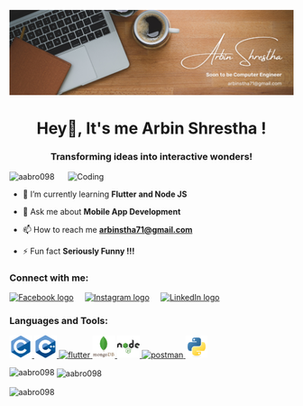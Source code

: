 ![logo](https://github.com/Aabro098/Aabro098/blob/main/Banner.png)

<h1 align="center">Hey👋, It's me Arbin Shrestha !</h1>
<h3 align="center">Transforming ideas into interactive wonders!</h3>

<img align ="right" alt="Coding" width ="400" src = "https://media.tenor.com/-UygBh3nnfEAAAAC/coding.gif">

<p align="left"> <img src="https://komarev.com/ghpvc/?username=aabro098&label=Profile%20views&color=0e75b6&style=flat" alt="aabro098" /> </p>

- 🌱 I’m currently learning **Flutter and Node JS**

- 💬 Ask me about **Mobile App Development**

- 📫 How to reach me **arbinstha71@gmail.com**

- ⚡ Fun fact **Seriously Funny !!!**

<h3 align="left">Connect with me:</h3>
<p align="left" style="display: flex; align-items: center;">
  <a href="https://fb.com/arbin.shrestha.9047" target="blank" style="margin-right: 20px;">
    <img src="https://upload.wikimedia.org/wikipedia/commons/5/51/Facebook_f_logo_%282019%29.svg" alt="Facebook logo" height="40" width="40" />
  </a>
  <a href="https://www.instagram.com/arbin_sth/" target="blank" style="margin-right: 20px;">
    <img src="https://upload.wikimedia.org/wikipedia/commons/a/a5/Instagram_icon.png" alt="Instagram logo" height="40" width="40" />
  </a>
  <a href="https://www.linkedin.com/in/arbin-shrestha-469548317/" target="blank">
    <img src="https://upload.wikimedia.org/wikipedia/commons/c/ca/LinkedIn_logo_initials.png" alt="LinkedIn logo" height="40" width="40" />
  </a>
</p>



<h3 align="left">Languages and Tools:</h3>
<p align="left"> <a href="https://www.cprogramming.com/" target="_blank" rel="noreferrer"> <img src="https://raw.githubusercontent.com/devicons/devicon/master/icons/c/c-original.svg" alt="c" width="40" height="40"/> </a> <a href="https://www.w3schools.com/cpp/" target="_blank" rel="noreferrer"> <img src="https://raw.githubusercontent.com/devicons/devicon/master/icons/cplusplus/cplusplus-original.svg" alt="cplusplus" width="40" height="40"/> </a> <a href="https://flutter.dev" target="_blank" rel="noreferrer"> <img src="https://www.vectorlogo.zone/logos/flutterio/flutterio-icon.svg" alt="flutter" width="40" height="40"/> </a> <a href="https://www.mongodb.com/" target="_blank" rel="noreferrer"> <img src="https://raw.githubusercontent.com/devicons/devicon/master/icons/mongodb/mongodb-original-wordmark.svg" alt="mongodb" width="40" height="40"/> </a> <a href="https://nodejs.org" target="_blank" rel="noreferrer"> <img src="https://raw.githubusercontent.com/devicons/devicon/master/icons/nodejs/nodejs-original-wordmark.svg" alt="nodejs" width="40" height="40"/> </a> <a href="https://postman.com" target="_blank" rel="noreferrer"> <img src="https://www.vectorlogo.zone/logos/getpostman/getpostman-icon.svg" alt="postman" width="40" height="40"/> </a> <a href="https://www.python.org" target="_blank" rel="noreferrer"> <img src="https://raw.githubusercontent.com/devicons/devicon/master/icons/python/python-original.svg" alt="python" width="40" height="40"/> </a> </p>

<p><img align="left" src="https://github-readme-stats.vercel.app/api/top-langs?username=aabro098&show_icons=true&locale=en&layout=compact" alt="aabro098" /></p>

<p>&nbsp;<img align="center" src="https://github-readme-stats.vercel.app/api?username=aabro098&show_icons=true&locale=en" alt="aabro098" /></p>

<p><img align="center" src="https://github-readme-streak-stats.herokuapp.com/?user=aabro098&" alt="aabro098" /></p>
